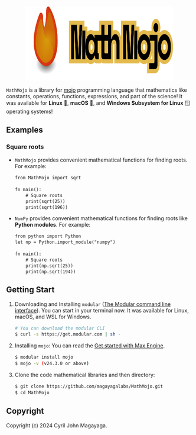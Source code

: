 <p align="center">
   <a href="https://github.com/magayagalabs/MathMojo">
      <img src="https://github.com/magayagalabs/MathMojo/blob/main/assets/MathMojo-background.svg" alt="MathMojo logo" width="400" height="200">
   </a>
</p>

`MathMojo` is a library for [mojo](https://www.modular.com/max/mojo) programming language that mathematics like constants, operations, functions, expressions, and part of the science! It was available for **Linux** 🐧, **macOS** 🍎, and **Windows Subsystem for Linux** 🪟 operating systems!

## Examples

### Square roots

* `MathMojo` provides convenient mathematical functions for finding roots. For example:

   ```mojo
   from MathMojo import sqrt

   fn main():
       # Square roots
       print(sqrt(25))
       print(sqrt(196))
   ```
   
* `NumPy` provides convenient mathematical functions for finding roots like **Python modules**. For example:

   ```mojo
   from python import Python
   let np = Python.import_module("numpy")

   fn main():
       # Square roots
       print(np.sqrt(25))
       print(np.sqrt(194))
   ```

## Getting Start
1. Downloading and Installing `modular` ([The Modular command line interface](https://docs.modular.com/cli/)). You can start in your terminal now. It was available for Linux, macOS, and WSL for Windows.
   
   ```bash
   # You can download the modular CLI
   $ curl -s https://get.modular.com | sh -
   ```
   
2. Installing `mojo`: You can read the [Get started with Max Engine](https://docs.modular.com/engine/get-started).
   
   ```bash
   $ modular install mojo
   $ mojo -v (v24.3.0 or above)
   ```

3. Clone the code mathematical libraries and then directory:

   ```bash
   $ git clone https://github.com/magayagalabs/MathMojo.git
   $ cd MathMojo
   ```

## Copyright

Copyright (c) 2024 Cyril John Magayaga.
